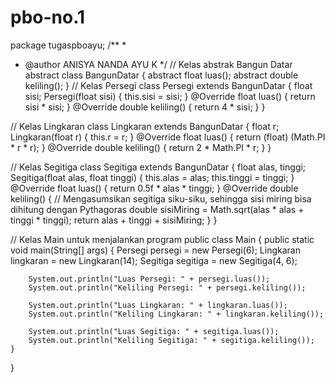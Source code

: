 # pbo-no.1
package tugaspboayu;
/**
 *
 * @author ANISYA NANDA AYU K
 */
// Kelas abstrak Bangun Datar
abstract class BangunDatar {
    abstract float luas();
    abstract double keliling();
}
// Kelas Persegi
class Persegi extends BangunDatar {
    float sisi;
    Persegi(float sisi) {
        this.sisi = sisi;
    }
    @Override
    float luas() {
        return sisi * sisi;
    }
    @Override
    double keliling() {
        return 4 * sisi;
    }
}

// Kelas Lingkaran
class Lingkaran extends BangunDatar {
    float r;
    Lingkaran(float r) {
        this.r = r;
    }
    @Override
    float luas() {
        return (float) (Math.PI * r * r);
    }
    @Override
    double keliling() {
        return 2 * Math.PI * r;
    }
}

// Kelas Segitiga
class Segitiga extends BangunDatar {
    float alas, tinggi;
    Segitiga(float alas, float tinggi) {
        this.alas = alas;
        this.tinggi = tinggi;
    }
    @Override
    float luas() {
        return 0.5f * alas * tinggi;
    }
    @Override
    double keliling() {
        // Mengasumsikan segitiga siku-siku, sehingga sisi miring bisa dihitung dengan Pythagoras
        double sisiMiring = Math.sqrt(alas * alas + tinggi * tinggi);
        return alas + tinggi + sisiMiring;
    }
}

// Kelas Main untuk menjalankan program
public class Main {
    public static void main(String[] args) {
        Persegi persegi = new Persegi(6);
        Lingkaran lingkaran = new Lingkaran(14);
        Segitiga segitiga = new Segitiga(4, 6);

        System.out.println("Luas Persegi: " + persegi.luas());
        System.out.println("Keliling Persegi: " + persegi.keliling());

        System.out.println("Luas Lingkaran: " + lingkaran.luas());
        System.out.println("Keliling Lingkaran: " + lingkaran.keliling());

        System.out.println("Luas Segitiga: " + segitiga.luas());
        System.out.println("Keliling Segitiga: " + segitiga.keliling());
    }
}
